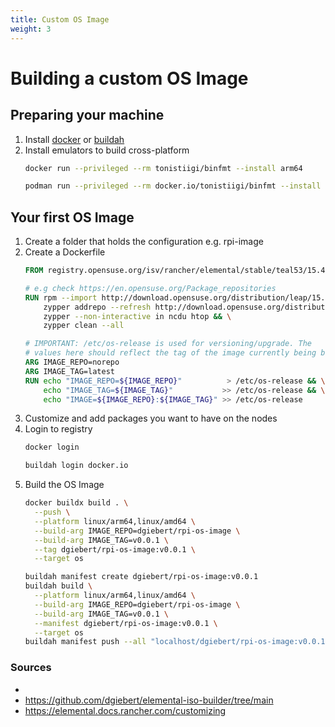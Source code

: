 ```yaml
---
title: Custom OS Image
weight: 3
---
```


# Building a custom OS Image

## Preparing your machine
1. Install [docker](https://docs.docker.com/engine/install/) or [buildah](https://github.com/containers/buildah/blob/main/install.md)
1. Install emulators to build cross-platform
    ```sh
    docker run --privileged --rm tonistiigi/binfmt --install arm64
    ```
    ```sh
    podman run --privileged --rm docker.io/tonistiigi/binfmt --install arm64
    ```



## Your first OS Image

1. Create a folder that holds the configuration e.g. rpi-image
1. Create a Dockerfile
    ```Dockerfile
    FROM registry.opensuse.org/isv/rancher/elemental/stable/teal53/15.4/rancher/elemental-teal/5.3:latest as os

    # e.g check https://en.opensuse.org/Package_repositories
    RUN rpm --import http://download.opensuse.org/distribution/leap/15.4/repo/oss/gpg-pubkey-3dbdc284-53674dd4.asc && \
        zypper addrepo --refresh http://download.opensuse.org/distribution/leap/15.4/repo/oss/ oss && \
        zypper --non-interactive in ncdu htop && \
        zypper clean --all

    # IMPORTANT: /etc/os-release is used for versioning/upgrade. The
    # values here should reflect the tag of the image currently being built
    ARG IMAGE_REPO=norepo
    ARG IMAGE_TAG=latest
    RUN echo "IMAGE_REPO=${IMAGE_REPO}"          > /etc/os-release && \
        echo "IMAGE_TAG=${IMAGE_TAG}"           >> /etc/os-release && \
        echo "IMAGE=${IMAGE_REPO}:${IMAGE_TAG}" >> /etc/os-release
    ```
2. Customize and add packages you want to have on the nodes
3. Login to registry
    ```sh
    docker login
    ```
    ```sh
    buildah login docker.io
    ```
3. Build the OS Image
    ```sh
    docker buildx build . \
      --push \
      --platform linux/arm64,linux/amd64 \
      --build-arg IMAGE_REPO=dgiebert/rpi-os-image \
      --build-arg IMAGE_TAG=v0.0.1 \
      --tag dgiebert/rpi-os-image:v0.0.1 \
      --target os
    ```
    ```sh
    buildah manifest create dgiebert/rpi-os-image:v0.0.1
    buildah build \
      --platform linux/arm64,linux/amd64 \
      --build-arg IMAGE_REPO=dgiebert/rpi-os-image \
      --build-arg IMAGE_TAG=v0.0.1 \
      --manifest dgiebert/rpi-os-image:v0.0.1 \
      --target os
    buildah manifest push --all "localhost/dgiebert/rpi-os-image:v0.0.1" "docker://docker.io/dgiebert/rpi-os-image:v0.0.1"
    ```
### Sources
- 
- https://github.com/dgiebert/elemental-iso-builder/tree/main
- https://elemental.docs.rancher.com/customizing

